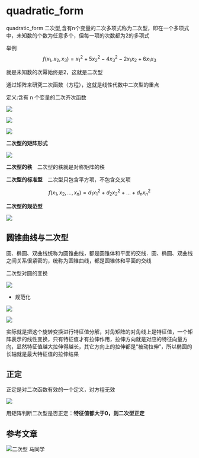 
# quadratic_form

quadratic_form 二次型,含有n个变量的二次多项式称为二次型，即在一个多项式中，未知数的个数为任意多个，但每一项的次数都为2的多项式

举例
$$
f(x_1,x_2,x_3) = x_1^2 + 5x_2^2 - 4x_3^2 - 2x_1 x_2 + 6x_1 x_3
$$

就是未知数的次幂始终是2，这就是二次型

通过矩阵来研究二次函数（方程），这就是线性代数中二次型的重点

定义:含有 n 个变量的二次齐次函数

![](./quadratic_form/img1.png)

![](./quadratic_form/img2.png)

![](./quadratic_form/img3.png)

**二次型的矩阵形式**

![](./quadratic_form/img4.png)

**二次型的秩**　二次型的秩就是对称矩阵的秩

**二次型的标准型**　二次型只包含平方项，不包含交叉项

$$
f(x_1,x_2,...,x_n) = d_1 x_1^2 + d_2 x_2^2 + ... + d_n x_n^2
$$

**二次型的规范型**

![](./quadratic_form/img5.png)

## 圆锥曲线与二次型

圆、椭圆、双曲线统称为圆锥曲线，都是圆锥体和平面的交线．圆、椭圆、双曲线之间关系很紧密的，统称为圆锥曲线，都是圆锥体和平面的交线

二次型对圆的变换

![](./quadratic_form/img6.png)

- 规范化

![](./quadratic_form/img7.png)

![](./quadratic_form/img8.png)

实际就是把这个旋转变换进行特征值分解，对角矩阵的对角线上是特征值，一个矩阵表示的线性变换，只有特征值才有拉伸作用，拉伸方向就是对应的特征向量方向，显然特征值越大拉伸得越长，其它方向上的拉伸都是“被动拉伸”，所以椭圆的长轴就是最大特征值的拉伸结果

## 正定

正定是对二次函数有效的一个定义，对方程无效

![](./quadratic_form/img9.png)

用矩阵判断二次型是否正定：**特征值都大于0，则二次型正定**

## 参考文章

![二次型 马同学](https://www.zhihu.com/question/38902714/answer/195435181)

